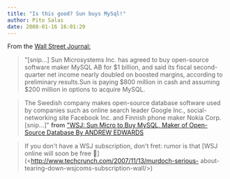 ```yaml
---
title: "Is this good? Sun buys MySql!"
author: Pito Salas
date: 2008-01-16 16:01:29
---
```



From the [Wall Street
Journal:](<http://online.wsj.com/article/SB120049014746494511.html?mod=hps_us_whats_news>)

> "[snip…] Sun Microsystems Inc. has agreed to buy open-source software maker
> MySQL AB for $1 billion, and said its fiscal second-quarter net income
> nearly doubled on boosted margins, according to preliminary results.Sun is
> paying $800 million in cash and assuming $200 million in options to acquire
> MySQL.

> The Swedish company makes open-source database software used by companies
> such as online search leader Google Inc., social-networking site Facebook
> Inc. and Finnish phone maker Nokia Corp.[snip…]" **from** ["WSJ: Sun Micro
> to Buy MySQL, Maker of Open-Source Database By ANDREW
> EDWARDS](<http://online.wsj.com/article/SB120049014746494511.html?mod=hps_us_whats_news>)

>
> [](<http://online.wsj.com/article/SB120049014746494511.html?mod=hps_us_whats_news>)If
> you don't have a WSJ subscription, don't fret: rumor is that [WSJ online
> will soon be free 🙂](<http://www.techcrunch.com/2007/11/13/murdoch-serious-
> about-tearing-down-wsjcoms-subscription-wall/>)


